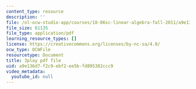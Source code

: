 ```yaml
---
content_type: resource
description: ''
file: /ol-ocw-studio-app/courses/18-06sc-linear-algebra-fall-2011/a9e136d7f2c9ebf2ee5bfd895382ccc9_l88D4r74gtM.pdf
file_size: 61135
file_type: application/pdf
learning_resource_types: []
license: https://creativecommons.org/licenses/by-nc-sa/4.0/
ocw_type: OCWFile
resourcetype: Document
title: 3play pdf file
uid: a9e136d7-f2c9-ebf2-ee5b-fd895382ccc9
video_metadata:
  youtube_id: null
---
```

